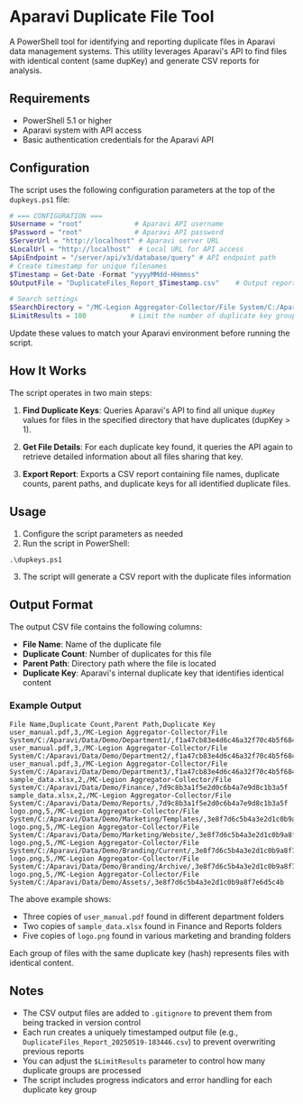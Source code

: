 # Aparavi Duplicate File Tool

A PowerShell tool for identifying and reporting duplicate files in Aparavi data management systems. This utility leverages Aparavi's API to find files with identical content (same dupKey) and generate CSV reports for analysis.

## Requirements

- PowerShell 5.1 or higher
- Aparavi system with API access
- Basic authentication credentials for the Aparavi API

## Configuration

The script uses the following configuration parameters at the top of the `dupkeys.ps1` file:

```powershell
# === CONFIGURATION ===
$Username = "root"             # Aparavi API username
$Password = "root"             # Aparavi API password
$ServerUrl = "http://localhost" # Aparavi server URL
$LocalUrl = "http://localhost"  # Local URL for API access
$ApiEndpoint = "/server/api/v3/database/query" # API endpoint path
# Create timestamp for unique filenames
$Timestamp = Get-Date -Format "yyyyMMdd-HHmmss"
$OutputFile = "DuplicateFiles_Report_$Timestamp.csv"    # Output report filename with timestamp

# Search settings
$SearchDirectory = "/MC-Legion Aggregator-Collector/File System/C:/Aparavi/Data/Demo/" # Directory to search
$LimitResults = 100           # Limit the number of duplicate key groups to process
```

Update these values to match your Aparavi environment before running the script.

## How It Works

The script operates in two main steps:

1. **Find Duplicate Keys**: Queries Aparavi's API to find all unique `dupKey` values for files in the specified directory that have duplicates (dupKey > 1).

2. **Get File Details**: For each duplicate key found, it queries the API again to retrieve detailed information about all files sharing that key.

3. **Export Report**: Exports a CSV report containing file names, duplicate counts, parent paths, and duplicate keys for all identified duplicate files.

## Usage

1. Configure the script parameters as needed
2. Run the script in PowerShell:

```
.\dupkeys.ps1
```

3. The script will generate a CSV report with the duplicate files information

## Output Format

The output CSV file contains the following columns:

- **File Name**: Name of the duplicate file
- **Duplicate Count**: Number of duplicates for this file
- **Parent Path**: Directory path where the file is located
- **Duplicate Key**: Aparavi's internal duplicate key that identifies identical content

### Example Output

```csv
File Name,Duplicate Count,Parent Path,Duplicate Key
user_manual.pdf,3,/MC-Legion Aggregator-Collector/File System/C:/Aparavi/Data/Demo/Department1/,f1a47cb83e4d6c46a32f70c4b5f684e9
user_manual.pdf,3,/MC-Legion Aggregator-Collector/File System/C:/Aparavi/Data/Demo/Department2/,f1a47cb83e4d6c46a32f70c4b5f684e9
user_manual.pdf,3,/MC-Legion Aggregator-Collector/File System/C:/Aparavi/Data/Demo/Department3/,f1a47cb83e4d6c46a32f70c4b5f684e9
sample_data.xlsx,2,/MC-Legion Aggregator-Collector/File System/C:/Aparavi/Data/Demo/Finance/,7d9c8b3a1f5e2d0c6b4a7e9d8c1b3a5f
sample_data.xlsx,2,/MC-Legion Aggregator-Collector/File System/C:/Aparavi/Data/Demo/Reports/,7d9c8b3a1f5e2d0c6b4a7e9d8c1b3a5f
logo.png,5,/MC-Legion Aggregator-Collector/File System/C:/Aparavi/Data/Demo/Marketing/Templates/,3e8f7d6c5b4a3e2d1c0b9a8f7e6d5c4b
logo.png,5,/MC-Legion Aggregator-Collector/File System/C:/Aparavi/Data/Demo/Marketing/Website/,3e8f7d6c5b4a3e2d1c0b9a8f7e6d5c4b
logo.png,5,/MC-Legion Aggregator-Collector/File System/C:/Aparavi/Data/Demo/Branding/Current/,3e8f7d6c5b4a3e2d1c0b9a8f7e6d5c4b
logo.png,5,/MC-Legion Aggregator-Collector/File System/C:/Aparavi/Data/Demo/Branding/Archive/,3e8f7d6c5b4a3e2d1c0b9a8f7e6d5c4b
logo.png,5,/MC-Legion Aggregator-Collector/File System/C:/Aparavi/Data/Demo/Assets/,3e8f7d6c5b4a3e2d1c0b9a8f7e6d5c4b
```

The above example shows:

- Three copies of `user_manual.pdf` found in different department folders
- Two copies of `sample_data.xlsx` found in Finance and Reports folders
- Five copies of `logo.png` found in various marketing and branding folders

Each group of files with the same duplicate key (hash) represents files with identical content.

## Notes

- The CSV output files are added to `.gitignore` to prevent them from being tracked in version control
- Each run creates a uniquely timestamped output file (e.g., `DuplicateFiles_Report_20250519-183446.csv`) to prevent overwriting previous reports
- You can adjust the `$LimitResults` parameter to control how many duplicate groups are processed
- The script includes progress indicators and error handling for each duplicate key group